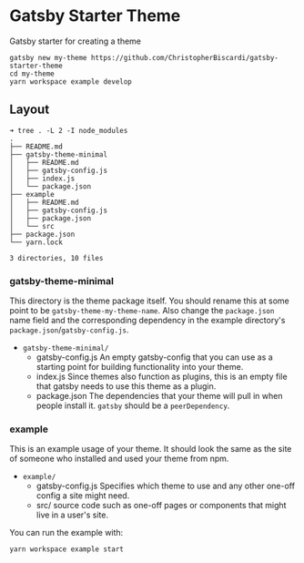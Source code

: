 # Gatsby Starter Theme

Gatsby starter for creating a theme

```shell
gatsby new my-theme https://github.com/ChristopherBiscardi/gatsby-starter-theme
cd my-theme
yarn workspace example develop
```

## Layout

```shell
➜ tree . -L 2 -I node_modules
.
├── README.md
├── gatsby-theme-minimal
│   ├── README.md
│   ├── gatsby-config.js
│   ├── index.js
│   └── package.json
├── example
│   ├── README.md
│   ├── gatsby-config.js
│   ├── package.json
│   └── src
├── package.json
└── yarn.lock

3 directories, 10 files
```

### gatsby-theme-minimal

This directory is the theme package itself. You should rename this at
some point to be `gatsby-theme-my-theme-name`. Also change the
`package.json` name field and the corresponding dependency in the
example directory's `package.json`/`gatsby-config.js`.

- `gatsby-theme-minimal/`
  - gatsby-config.js
    An empty gatsby-config that you can use as a starting point for
    building functionality into your theme.
  - index.js
    Since themes also function as plugins, this is an empty file that
    gatsby needs to use this theme as a plugin.
  - package.json
    The dependencies that your theme will pull in when people install
    it. `gatsby` should be a `peerDependency`.

### example

This is an example usage of your theme. It should look the same as the
site of someone who installed and used your theme from npm.

- `example/`
  - gatsby-config.js
    Specifies which theme to use and any other one-off config a site
    might need.
  - src/
    source code such as one-off pages or components that might live in
    a user's site.

You can run the example with:

```sh
yarn workspace example start
```
